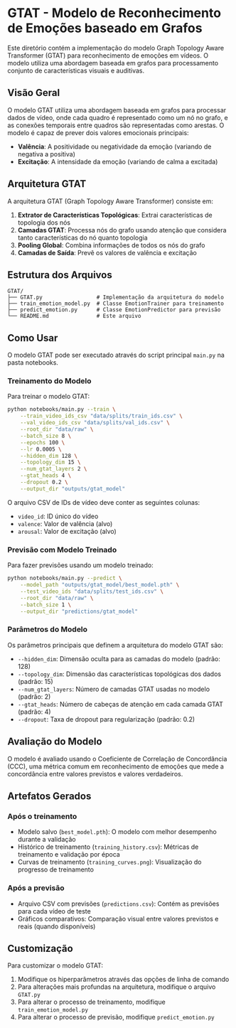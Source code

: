# GTAT - Modelo de Reconhecimento de Emoções baseado em Grafos

Este diretório contém a implementação do modelo Graph Topology Aware Transformer (GTAT) para reconhecimento de emoções em vídeos. O modelo utiliza uma abordagem baseada em grafos para processamento conjunto de características visuais e auditivas.

## Visão Geral

O modelo GTAT utiliza uma abordagem baseada em grafos para processar dados de vídeo, onde cada quadro é representado como um nó no grafo, e as conexões temporais entre quadros são representadas como arestas. O modelo é capaz de prever dois valores emocionais principais:

- **Valência**: A positividade ou negatividade da emoção (variando de negativa a positiva)
- **Excitação**: A intensidade da emoção (variando de calma a excitada)

## Arquitetura GTAT

A arquitetura GTAT (Graph Topology Aware Transformer) consiste em:

1. **Extrator de Características Topológicas**: Extrai características de topologia dos nós
2. **Camadas GTAT**: Processa nós do grafo usando atenção que considera tanto características do nó quanto topologia
3. **Pooling Global**: Combina informações de todos os nós do grafo
4. **Camadas de Saída**: Prevê os valores de valência e excitação

## Estrutura dos Arquivos

```
GTAT/
├── GTAT.py                 # Implementação da arquitetura do modelo
├── train_emotion_model.py  # Classe EmotionTrainer para treinamento
├── predict_emotion.py      # Classe EmotionPredictor para previsão
└── README.md               # Este arquivo
```

## Como Usar

O modelo GTAT pode ser executado através do script principal `main.py` na pasta notebooks.

### Treinamento do Modelo

Para treinar o modelo GTAT:

```bash
python notebooks/main.py --train \
    --train_video_ids_csv "data/splits/train_ids.csv" \
    --val_video_ids_csv "data/splits/val_ids.csv" \
    --root_dir "data/raw" \
    --batch_size 8 \
    --epochs 100 \
    --lr 0.0005 \
    --hidden_dim 128 \
    --topology_dim 15 \
    --num_gtat_layers 2 \
    --gtat_heads 4 \
    --dropout 0.2 \
    --output_dir "outputs/gtat_model"
```

O arquivo CSV de IDs de vídeo deve conter as seguintes colunas:
- `video_id`: ID único do vídeo
- `valence`: Valor de valência (alvo)
- `arousal`: Valor de excitação (alvo)

### Previsão com Modelo Treinado

Para fazer previsões usando um modelo treinado:

```bash
python notebooks/main.py --predict \
    --model_path "outputs/gtat_model/best_model.pth" \
    --test_video_ids "data/splits/test_ids.csv" \
    --root_dir "data/raw" \
    --batch_size 1 \
    --output_dir "predictions/gtat_model"
```

### Parâmetros do Modelo

Os parâmetros principais que definem a arquitetura do modelo GTAT são:

- `--hidden_dim`: Dimensão oculta para as camadas do modelo (padrão: 128)
- `--topology_dim`: Dimensão das características topológicas dos dados (padrão: 15)
- `--num_gtat_layers`: Número de camadas GTAT usadas no modelo (padrão: 2)
- `--gtat_heads`: Número de cabeças de atenção em cada camada GTAT (padrão: 4)
- `--dropout`: Taxa de dropout para regularização (padrão: 0.2)

## Avaliação do Modelo

O modelo é avaliado usando o Coeficiente de Correlação de Concordância (CCC), uma métrica comum em reconhecimento de emoções que mede a concordância entre valores previstos e valores verdadeiros.

## Artefatos Gerados

### Após o treinamento

- Modelo salvo (`best_model.pth`): O modelo com melhor desempenho durante a validação
- Histórico de treinamento (`training_history.csv`): Métricas de treinamento e validação por época
- Curvas de treinamento (`training_curves.png`): Visualização do progresso de treinamento

### Após a previsão

- Arquivo CSV com previsões (`predictions.csv`): Contém as previsões para cada vídeo de teste
- Gráficos comparativos: Comparação visual entre valores previstos e reais (quando disponíveis)

## Customização

Para customizar o modelo GTAT:

1. Modifique os hiperparâmetros através das opções de linha de comando
2. Para alterações mais profundas na arquitetura, modifique o arquivo `GTAT.py`
3. Para alterar o processo de treinamento, modifique `train_emotion_model.py`
4. Para alterar o processo de previsão, modifique `predict_emotion.py` 